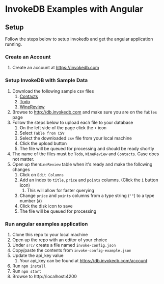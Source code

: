 # InvokeDB Examples with Angular

## Setup
Follow the steps below to setup invokedb and get the angular application running.

### Create an Account
1. Create an account at https://invokedb.com

### Setup InvokeDB with Sample Data
1. Download the following sample csv files
   1. [Contacts](https://www.dl.dropboxusercontent.com/s/jomct80mzn84gy8/Contacts.csv)
   2. [Todo](https://www.dl.dropboxusercontent.com/s/jbqefq73ad1bmx9/Todo.csv)  
   3. [WineReview](https://www.dl.dropboxusercontent.com/s/igq7pzormpiuss8/WineReview.csv)
2. Browse to http://db.invokedb.com and make sure you are on the `Tables` page
3. Follow the steps below to upload each file to your database
   1. On the left side of the page click the `+` icon
   2. Select `Table from CSV`
   3. Select the downloaded `csv` file from your local machine
   4. Click the upload button
   5. The file will be queued for processing and should be ready shortly
4. The name of the files must be `Todo`, `WineReview` and `Contacts`. Case does not matter.
5. Open up the `WineReview` table when it's ready and make the following changes
   1. Click on `Edit Columns`
   2. Add an index to `title`, `price` and `points` columns. (Click the `i` button icon)
      1. This will allow for faster querying
   3. Change `price` and `points` columns from a type string (`""`) to a type number (`#`)
   4. Click the disk icon to save
   5. The file will be queued for processing

### Run angular examples application
1. Clone this repo to your local machine
2. Open up the repo with an editor of your choice
3. Under `src/` create a file named `invoke-config.json`
4. Copy/paste the contents from `invoke-config-example.json`
5. Update the api_key value
   1. Your api_key can be found at https://db.invokedb.com/account
6. Run `npm install`
7. Run `npm start`
8. Browse to http://localhost:4200